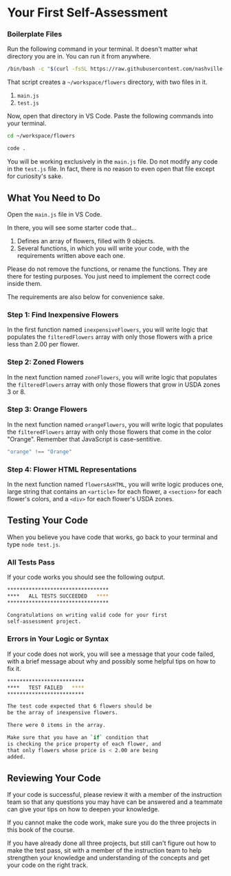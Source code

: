 # Your First Self-Assessment

### Boilerplate Files

Run the following command in your terminal. It doesn't matter what directory you are in. You can run it from anywhere.

```sh
/bin/bash -c "$(curl -fsSL https://raw.githubusercontent.com/nashville-software-school/client-side-mastery/cohort-56/book-1-leonids-toys/scripts/flower-assessment.sh)"
```

That script creates a `~/workspace/flowers` directory, with two files in it.

1. `main.js`
1. `test.js`

Now, open that directory in VS Code. Paste the following commands into your terminal.

```sh
cd ~/workspace/flowers

code .
```

You will be working exclusively in the `main.js` file. Do not modify any code in the `test.js` file. In fact, there is no reason to even open that file except for curiosity's sake.

## What You Need to Do

Open the `main.js` file in VS Code.

In there, you will see some starter code that...

1. Defines an array of flowers, filled with 9 objects.
1. Several functions, in which you will write your code, with the requirements written above each one.

Please do not remove the functions, or rename the functions. They are there for testing purposes. You just need to implement the correct code inside them.

The requirements are also below for convenience sake.

### Step 1: Find Inexpensive Flowers

In the first function named `inexpensiveFlowers`, you will write logic that populates the `filteredFlowers` array with only those flowers with a price less than 2.00 per flower.

### Step 2: Zoned Flowers

In the next function named `zoneFlowers`, you will write logic that populates the `filteredFlowers` array with only those flowers that grow in USDA zones 3 or 8.

### Step 3: Orange Flowers

In the next function named `orangeFlowers`, you will write logic that populates the `filteredFlowers` array with only those flowers that come in the color "Orange". Remember that JavaScript is case-sentitive.

```js
"orange" !== "Orange"
```

### Step 4: Flower HTML Representations

In the next function named `flowersAsHTML`, you will write logic produces one, large string that contains an `<article>` for each flower, a `<section>` for each flower's colors, and a `<div>` for each flower's USDA zones.

## Testing Your Code

When you believe you have code that works, go back to your terminal and type `node test.js`.

### All Tests Pass

If your code works you should see the following output.

```sh
*********************************
****   ALL TESTS SUCCEEDED   ****
*********************************

Congratulations on writing valid code for your first
self-assessment project.
```


### Errors in Your Logic or Syntax

If your code does not work, you will see a message that your code failed, with a brief message about why and possibly some helpful tips on how to fix it.

```sh
*************************
****   TEST FAILED   ****
*************************

The test code expected that 6 flowers should be
be the array of inexpensive flowers.

There were 0 items in the array.

Make sure that you have an `if` condition that
is checking the price property of each flower, and
that only flowers whose price is < 2.00 are being
added.
```

## Reviewing Your Code

If your code is successful, please review it with a member of the instruction team so that any questions you may have can be answered and a teammate can give your tips on how to deepen your knowledge.

If you cannot make the code work, make sure you do the three projects in this book of the course.

If you have already done all three projects, but still can't figure out how to make the test pass, sit with a member of the instruction team to help strengthen your knowledge and understanding of the concepts and get your code on the right track.

